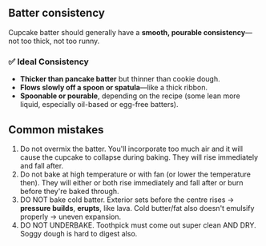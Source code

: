 
## Batter consistency

Cupcake batter should generally have a **smooth, pourable consistency**—not too thick, not too runny.

### ✅ **Ideal Consistency**

- **Thicker than pancake batter** but thinner than cookie dough.
- **Flows slowly off a spoon or spatula**—like a thick ribbon.
- **Spoonable or pourable**, depending on the recipe (some lean more liquid, especially oil-based or egg-free batters).

## Common mistakes

1. Do not overmix the batter. You'll incorporate too much air and it will cause the cupcake to collapse during baking. They will rise immediately and fall after.
2. Do not bake at high temperature or with fan (or lower the temperature then). They will either or both rise immediately and fall after or burn before they're baked through.
3. DO NOT bake cold batter. Exterior sets before the centre rises → **pressure builds**, **erupts**, like lava. Cold butter/fat also doesn't emulsify properly → uneven expansion.
4. DO NOT UNDERBAKE. Toothpick must come out super clean AND DRY. Soggy dough is hard to digest also.